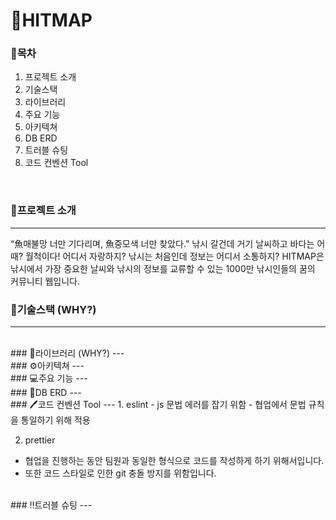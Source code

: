# 🐬HITMAP

### 📎목차
1. 프로젝트 소개
2. 기술스택
3. 라이브러리
4. 주요 기능
5. 아키텍쳐
6. DB ERD
7. 트러블 슈팅
8. 코드 컨벤션 Tool
<br/>

### 📑프로젝트 소개
---
“魚매불망 너만 기다리며, 魚중모색 너만 찾았다.”
낚시 갈건데 거기 날씨하고 바다는 어때?
월척이다! 어디서 자랑하지?
낚시는 처음인데 정보는 어디서 소통하지?
HITMAP은 낚시에서 가장 중요한 날씨와 낚시의 정보를 교류할 수 있는 1000만 낚시인들의 꿈의 커뮤니티 웹입니다.
<br/>

### 🔧기술스택 (WHY?)
---

<br/>
### 📘라이브러리 (WHY?)
---

<br/>
### ⚙️아키텍쳐
---

<br/>
### 💻주요 기능
---

<br/>
### 🤝DB ERD
---

<br/>
### 🖊️코드 컨벤션 Tool
---
1. eslint
- js 문법 에러를 잡기 위함
- 협업에서 문법 규칙을 통일하기 위해 적용

2. prettier
- 협업을 진행하는 동안 팀원과 동일한 형식으로 코드를 작성하게 하기 위해서입니다.
- 또한 코드 스타일로 인한 git 충돌 방지를 위함입니다.

<br/>
### ‼️트러블 슈팅
---
